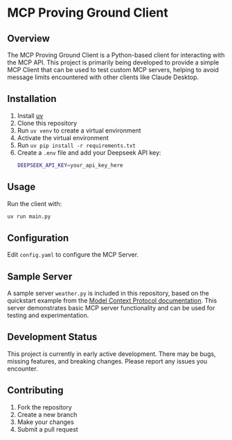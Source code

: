 # MCP Proving Ground Client

## Overview

The MCP Proving Ground Client is a Python-based client for interacting with the MCP API. This project is primarily being developed to provide a simple MCP Client that can be used to test custom MCP servers, helping to avoid message limits encountered with other clients like Claude Desktop.

## Installation

1. Install [uv](https://github.com/astral-sh/uv)
2. Clone this repository
3. Run `uv venv` to create a virtual environment
4. Activate the virtual environment
5. Run `uv pip install -r requirements.txt`
6. Create a `.env` file and add your Deepseek API key:
   ```bash
   DEEPSEEK_API_KEY=your_api_key_here
   ```

## Usage

Run the client with:

```bash
uv run main.py
```

## Configuration

Edit `config.yaml` to configure the MCP Server.

## Sample Server

A sample server `weather.py` is included in this repository, based on the quickstart example from the [Model Context Protocol documentation](https://modelcontextprotocol.io/quickstart/server). This server demonstrates basic MCP server functionality and can be used for testing and experimentation.

## Development Status

This project is currently in early active development. There may be bugs, missing features, and breaking changes. Please report any issues you encounter.

## Contributing

1. Fork the repository
2. Create a new branch
3. Make your changes
4. Submit a pull request